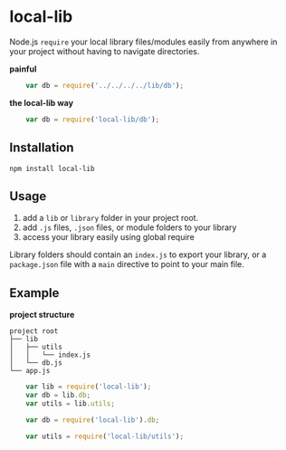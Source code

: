 # local-lib

Node.js `require` your local library files/modules easily from anywhere in
your project without having to navigate directories.

**painful**

```javascript
	var db = require('../../../../lib/db');
```

**the local-lib way**

```javascript
	var db = require('local-lib/db');
```


## Installation

	npm install local-lib


## Usage

1. add a `lib` or `library` folder in your project root.
2. add `.js` files, `.json` files, or module folders to your library
3. access your library easily using global require

Library folders should contain an `index.js` to export your library,
or a `package.json` file with a `main` directive to point to your main file.


## Example

**project structure**

	project root
	├── lib
	│   ├── utils
	│   │   └── index.js
	│   └── db.js
	└── app.js



```javascript
	var lib = require('local-lib');
	var db = lib.db;
	var utils = lib.utils;
```

```javascript
	var db = require('local-lib').db;
```

```javascript
	var utils = require('local-lib/utils');
```
